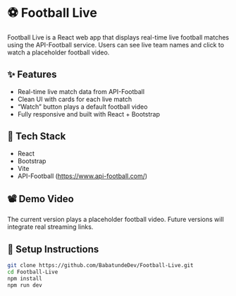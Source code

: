 # ⚽ Football Live

Football Live is a React web app that displays real-time live football matches using the API-Football service. Users can see live team names and click to watch a placeholder football video.

## ✨ Features

- Real-time live match data from API-Football
- Clean UI with cards for each live match
- “Watch” button plays a default football video
- Fully responsive and built with React + Bootstrap

## 🚀 Tech Stack

- React
- Bootstrap
- Vite
- API-Football (https://www.api-football.com/)

## 📽️ Demo Video

The current version plays a placeholder football video. Future versions will integrate real streaming links.

## 📂 Setup Instructions

```bash
git clone https://github.com/BabatundeDev/Football-Live.git
cd Football-Live
npm install
npm run dev

